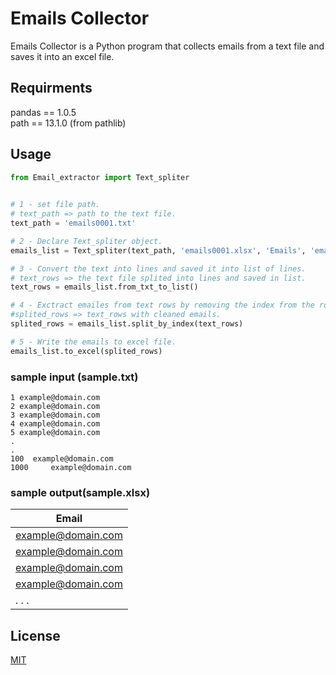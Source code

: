 # Emails Collector

Emails Collector is a Python program that collects emails from a text file and saves it into an excel file.

## Requirments 
pandas == 1.0.5\
path == 13.1.0 (from pathlib)

## Usage
```python
from Email_extractor import Text_spliter
 

# 1 - set file path.
# text_path => path to the text file.
text_path = 'emails0001.txt' 

# 2 - Declare Text_spliter object.
emails_list = Text_spliter(text_path, 'emails0001.xlsx', 'Emails', 'email')

# 3 - Convert the text into lines and saved it into list of lines.
# text_rows => the text file splited into lines and saved in list.
text_rows = emails_list.from_txt_to_list()

# 4 - Exctract emailes from text rows by removing the index from the rows.
#splited_rows => text_rows with cleaned emails.
splited_rows = emails_list.split_by_index(text_rows)

# 5 - Write the emails to excel file.
emails_list.to_excel(splited_rows)
```
### sample input (sample.txt)
```text
1 example@domain.com
2 example@domain.com
3 example@domain.com
4 example@domain.com
5 example@domain.com
. 
.
100  example@domain.com
1000     example@domain.com
```
### sample output(sample.xlsx)

|Email             |
|------------------|             
|example@domain.com|
|example@domain.com|
|example@domain.com|
|example@domain.com|
|. . .             |


## License
[MIT](https://choosealicense.com/licenses/mit/)